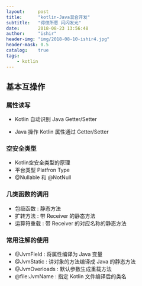 ```yaml
---
layout:     post
title:      "kotlin-Java混合开发"
subtitle:   "得偿所愿 闪闪发光"
date:       2018-08-23 13:56:48
author:     "ishir"
header-img: "img/2018-08-10-ishir4.jpg"
header-mask: 0.5
catalog:    true
tags:
    - kotlin
---
```

**<font size="5">  </font>**
<!--上标:º ¹ ² ³ ⁴⁵ ⁶ ⁷ ⁸ ⁹ ⁺ ⁻ ⁼ ⁽ ⁾ ⁿ ′ ½下标:₀ ₁ ₂ ₃ ₄ ₅ ₆ ₇ ₈ ₉ ₊ ₋ ₌ ₍ ₎
[<font size="2" color="#006666">包级函数</font>](#package)<p id = "package"></p>-->

## 基本互操作

### 属性读写

- Kotlin 自动识别 Java Getter/Setter

- Java 操作 Kotlin 属性通过 Getter/Setter

### 空安全类型

- Kotlin空安全类型的原理
- 平台类型 Platfron Type
- @Nullable 和 @NotNull

### 几类函数的调用

- 包级函数 : 静态方法
- 扩转方法 : 带 Receiver 的静态方法
- 运算符重载 : 带 Receiver 的对应名称的静态方法

### 常用注解的使用

- @JvmField : 将属性编译为 Java 变量
- @JvmStatic : 讲对象的方法编译成 Java 的静态方法
- @JvmOverloads : 默认参数生成重载方法
- @file:JvmName : 指定 Kotlin 文件编译后的类名

